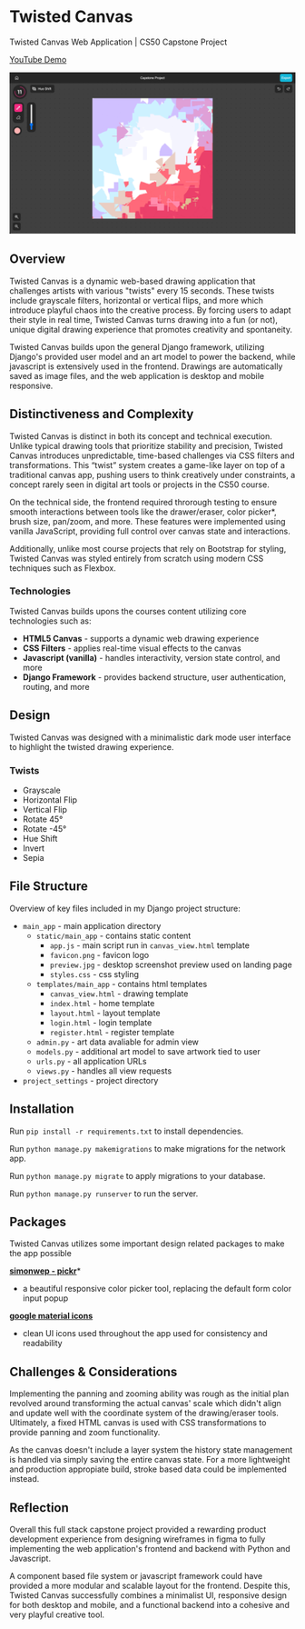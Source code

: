 # Twisted Canvas
Twisted Canvas Web Application | CS50 Capstone Project

[YouTube Demo](https://www.youtube.com/watch?v=UQ-MXKcePGk)

![Twisted Canvas Preview](/main_app/static/main_app/preview.jpg)

## Overview
Twisted Canvas is a dynamic web-based drawing application that challenges artists with various "twists" every 15 seconds. These twists include grayscale filters, horizontal or vertical flips, and more which introduce playful chaos into the creative process. By forcing users to adapt their style in real time, Twisted Canvas turns drawing into a fun (or not), unique digital drawing experience that promotes creativity and spontaneity.

Twisted Canvas builds upon the general Django framework, utilizing Django's provided user model and an art model to power the backend, while javascript is extensively used in the frontend. Drawings are automatically saved as image files, and the web application is desktop and mobile responsive.

## Distinctiveness and Complexity
Twisted Canvas is distinct in both its concept and technical execution. Unlike typical drawing tools that prioritize stability and precision, Twisted Canvas introduces unpredictable, time-based challenges via CSS filters and transformations. This “twist” system creates a game-like layer on top of a traditional canvas app, pushing users to think creatively under constraints, a concept rarely seen in digital art tools or projects in the CS50 course.

On the technical side, the frontend required throrough testing to ensure smooth interactions between tools like the drawer/eraser, color picker*, brush size, pan/zoom, and more. These features were implemented using vanilla JavaScript, providing full control over canvas state and interactions.

Additionally, unlike most course projects that rely on Bootstrap for styling, Twisted Canvas was styled entirely from scratch using modern CSS techniques such as Flexbox.

### Technologies
Twisted Canvas builds upons the courses content utilizing core technologies such as:
- **HTML5 Canvas** - supports a dynamic web drawing experience
- **CSS Filters** - applies real-time visual effects to the canvas
- **Javascript (vanilla)** - handles interactivity, version state control, and more
- **Django Framework** - provides backend structure, user authentication, routing, and more

## Design
Twisted Canvas was designed with a minimalistic dark mode user interface to highlight the twisted drawing experience. 
### Twists
- Grayscale
- Horizontal Flip
- Vertical Flip
- Rotate 45°
- Rotate -45°
- Hue Shift
- Invert
- Sepia

## File Structure
Overview of key files included in my Django project structure:

- `main_app` - main application directory
    - `static/main_app` - contains static content
        - `app.js` - main script run in `canvas_view.html` template
        - `favicon.png` - favicon logo
        - `preview.jpg` - desktop screenshot preview used on landing page
        - `styles.css` - css styling
    - `templates/main_app` - contains html templates
        - `canvas_view.html` - drawing template
        - `index.html` - home template
        - `layout.html` - layout template
        - `login.html` - login template
        - `register.html` - register template
    - `admin.py` - art data avaliable for admin view
    - `models.py` - additional art model to save artwork tied to user
    - `urls.py` - all application URLs
    - `views.py` - handles all view requests
- `project_settings` - project directory

## Installation

Run `pip install -r requirements.txt` to install dependencies.

Run `python manage.py makemigrations` to make migrations for the network app.

Run `python manage.py migrate` to apply migrations to your database.

Run `python manage.py runserver` to run the server.

## Packages
Twisted Canvas utilizes some important design related packages to make the app possible

[**simonwep - pickr**](https://github.com/Simonwep/pickr?tab=readme-ov-file)*
- a beautiful responsive color picker tool, replacing the default form color input popup

[**google material icons**](https://fonts.google.com/icons?icon.set=Material+Symbols&icon.size=24&icon.color=%23e3e3e3&icon.platform=web)
- clean UI icons used throughout the app used for consistency and readability

## Challenges & Considerations
Implementing the panning and zooming ability was rough as the initial plan revolved around transforming the actual canvas' scale which didn't align and update well with the coordinate system of the drawing/eraser tools. Ultimately, a fixed HTML canvas is used with CSS transformations to provide panning and zoom functionality. 

As the canvas doesn't include a layer system the history state management is handled via simply saving the entire canvas state. For a more lightweight and production appropiate build, stroke based data could be implemented instead.  

## Reflection

Overall this full stack capstone project provided a rewarding product development experience from designing wireframes in figma to fully implementing the web application's frontend and backend with Python and Javascript. 

A component based file system or javascript framework could have provided a more modular and scalable layout for the frontend. Despite this, Twisted Canvas successfully combines a minimalist UI, responsive design for both desktop and mobile, and a functional backend into a cohesive and very playful creative tool.